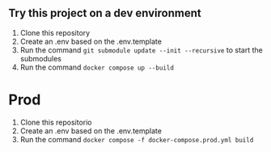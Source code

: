 ## Try this project on a dev environment

1. Clone this repository
2. Create an .env based on the .env.template
3. Run the command `git submodule update --init --recursive` to start the submodules
4. Run the command `docker compose up --build`

# Prod

1. Clone this repositorio
2. Create an .env based on the .env.template
3. Run the command `docker compose -f docker-compose.prod.yml build`
